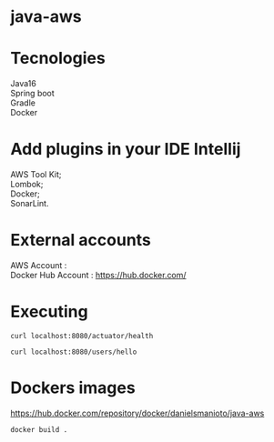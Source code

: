 # java-aws

# Tecnologies 

Java16 <br>
Spring boot <br>
Gradle <br>
Docker <br>

# Add plugins in your IDE Intellij
AWS Tool Kit; <br>
Lombok; <br>
Docker; <br>
SonarLint. <br>

# External accounts

AWS Account :   <br>
Docker Hub Account :  https://hub.docker.com/  <br>


# Executing 

`curl localhost:8080/actuator/health`

`curl localhost:8080/users/hello`

# Dockers images 

https://hub.docker.com/repository/docker/danielsmanioto/java-aws <br>

`docker build .`

